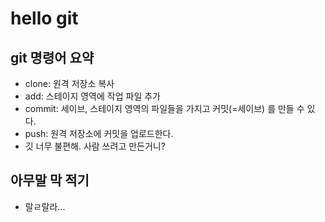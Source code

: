 # hello git

## git 명령어 요약

- clone: 원격 저장소 복사
- add: 스테이지 영역에 작업 파일 추가
- commit: 세이브, 스테이지 영역의 파일들을 가지고 커밋(=세이브) 를 만들 수 있다.
- push: 원격 저장소에 커밋을 업로드한다.
- 깃 너무 불편해. 사람 쓰려고 만든거니?


## 아무말 막 적기
- 랄ㄹ랄라...
